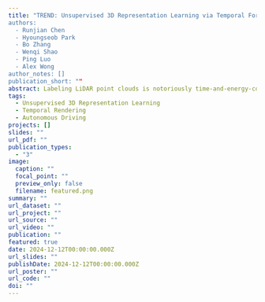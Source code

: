 ```yaml
---
title: "TREND: Unsupervised 3D Representation Learning via Temporal Forecasting for LiDAR Perception“
authors:
  - Runjian Chen
  - Hyoungseob Park
  - Bo Zhang
  - Wenqi Shao
  - Ping Luo
  - Alex Wong
author_notes: []
publication_short: ""
abstract: Labeling LiDAR point clouds is notoriously time-and-energy-consuming, which spurs recent unsupervised 3D representation learning methods to alleviate the labeling burden in LiDAR perception via pretrained weights. Almost all existing work focus on a single frame of LiDAR point cloud and neglect the temporal LiDAR sequence, which naturally accounts for object motion (and their semantics). Instead, we propose TREND, namely Temporal REndering with Neural fielD, to learn 3D representation via forecasting the future observation in an unsupervised manner. Unlike existing work that follows conventional contrastive learning or masked auto encoding paradigms, TREND integrates forecasting for 3D pre-training through a Recurrent Embedding scheme to generate 3D embedding across time and a Temporal Neural Field to represent the 3D scene, through which we compute the loss using differentiable rendering. To our best knowledge, TREND is the first work on temporal forecasting for unsupervised 3D representation learning. We evaluate TREND on downstream 3D object detection tasks on popular datasets, including NuScenes, Once and Waymo. Experiment results show that TREND brings up to 90\% more improvement as compared to previous SOTA unsupervised 3D pre-training methods and generally improve different downstream models across datasets, demonstrating that indeed temporal forecasting brings improvement for LiDAR perception.
tags:
  - Unsupervised 3D Representation Learning
  - Temporal Rendering
  - Autonomous Driving
projects: []
slides: ""
url_pdf: ""
publication_types:
  - "3"
image:
  caption: ""
  focal_point: ""
  preview_only: false
  filename: featured.png
summary: ""
url_dataset: ""
url_project: ""
url_source: ""
url_video: ""
publication: ""
featured: true
date: 2024-12-12T00:00:00.000Z
url_slides: ""
publishDate: 2024-12-12T00:00:00.000Z
url_poster: ""
url_code: ""
doi: ""
---
```

